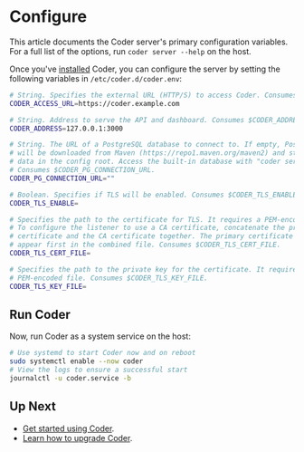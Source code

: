 # Configure

This article documents the Coder server's primary configuration variables. For a full list
of the options, run `coder server --help` on the host.

Once you've [installed](../install.md) Coder, you can configure the server by setting the following
variables in `/etc/coder.d/coder.env`:

```sh
# String. Specifies the external URL (HTTP/S) to access Coder. Consumes $CODER_ACCESS_URL
CODER_ACCESS_URL=https://coder.example.com

# String. Address to serve the API and dashboard. Consumes $CODER_ADDRESS (default "127.0.0.1:3000")
CODER_ADDRESS=127.0.0.1:3000

# String. The URL of a PostgreSQL database to connect to. If empty, PostgreSQL binaries
# will be downloaded from Maven (https://repo1.maven.org/maven2) and store all
# data in the config root. Access the built-in database with "coder server postgres-builtin-url".
# Consumes $CODER_PG_CONNECTION_URL.
CODER_PG_CONNECTION_URL=""

# Boolean. Specifies if TLS will be enabled. Consumes $CODER_TLS_ENABLE.
CODER_TLS_ENABLE=

# Specifies the path to the certificate for TLS. It requires a PEM-encoded file.
# To configure the listener to use a CA certificate, concatenate the primary
# certificate and the CA certificate together. The primary certificate should
# appear first in the combined file. Consumes $CODER_TLS_CERT_FILE.
CODER_TLS_CERT_FILE=

# Specifies the path to the private key for the certificate. It requires a
# PEM-encoded file. Consumes $CODER_TLS_KEY_FILE.
CODER_TLS_KEY_FILE=
```

## Run Coder

Now, run Coder as a system service on the host:

```sh
# Use systemd to start Coder now and on reboot
sudo systemctl enable --now coder
# View the logs to ensure a successful start
journalctl -u coder.service -b
```

## Up Next

- [Get started using Coder](../quickstart.md).
- [Learn how to upgrade Coder](./upgrade.md).
